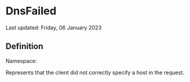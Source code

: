 #  DnsFailed
Last updated: Friday, 06 January 2023

## Definition
Namespace: 

Represents that the client did not correctly specify a host in the request.

